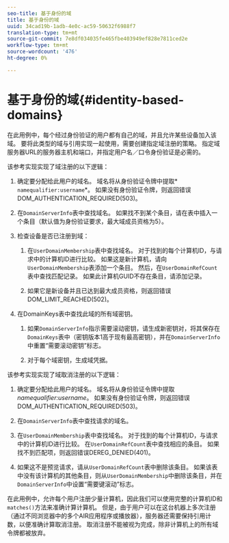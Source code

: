 ```yaml
---
seo-title: 基于身份的域
title: 基于身份的域
uuid: 34cad19b-1adb-4e0c-ac59-50632f6988f7
translation-type: tm+mt
source-git-commit: 7e8df034035fe465fbe403949ef828e7811ced2e
workflow-type: tm+mt
source-wordcount: '476'
ht-degree: 0%

---
```



# 基于身份的域{#identity-based-domains}

在此用例中，每个经过身份验证的用户都有自己的域，并且允许某些设备加入该域。 要将此类型的域与引用实现一起使用，需要创建指定域注册的策略。 指定域服务器URL的服务器主机和端口，并指定用户名／口令身份验证是必需的。

该参考实现实现了域注册的以下逻辑：

1. 确定要分配给此用户的域名。 域名将从身份验证令牌中提取* `namequalifier:username`*。 如果没有身份验证令牌，则返回错误DOM_AUTHENTICATION_REQUIRED(503)。
1. 在`DomainServerInfo`表中查找域名。 如果找不到某个条目，请在表中插入一个条目（默认值为身份验证要求，最大域成员资格为5）。
1. 检查设备是否已注册到域：

   1. 在`UserDomainMembership`表中查找域名。 对于找到的每个计算机ID，与请求中的计算机ID进行比较。 如果这是新计算机，请向`UserDomainMembership`表添加一个条目。 然后，在`UserDomainRefCount`表中查找匹配记录。 如果此计算机GUID不存在条目，请添加记录。

   1. 如果它是新设备并且已达到最大成员资格，则返回错误DOM_LIMIT_REACHED(502)。

1. 在DomainKeys表中查找此域的所有域密钥。

   1. 如果`DomainServerInfo`指示需要滚动密钥，请生成新密钥对，将其保存在`DomainKeys`表中（密钥版本1高于现有最高密钥），并在`DomainServerInfo`中重置“需要滚动密钥”标志。

   1. 对于每个域密钥，生成域凭据。

该参考实现实现了域取消注册的以下逻辑：

1. 确定要分配给此用户的域名。 域名将从身份验证令牌中提取&#x200B;*namequalifier:username*。 如果没有身份验证令牌，则返回错误DOM_AUTHENTICATION_REQUIRED(503)。
1. 在`DomainServerInfo`表中查找请求的域名。
1. 在`UserDomainMembership`表中查找域名。 对于找到的每个计算机ID，与请求中的计算机ID进行比较。 在`UserDomainRefCount`表中查找相应的条目。 如果找不到匹配项，则返回错误DEREG_DENIED(401)。

1. 如果这不是预览请求，请从`UserDomainRefCount`表中删除该条目。 如果该表中没有该计算机的其他条目，则从`UserDomainMembership`中删除该条目，并在`DomainServerInfo`中设置“需要键滚动”标志。

在此用例中，允许每个用户注册少量计算机，因此我们可以使用完整的计算机ID和`matches()`方法来准确计算计算机。 但是，由于用户可以在这台机器上多次注册（通过不同浏览器中的多个AIR应用程序或播放器），服务器还需要保持引用计数，以便准确计算取消注册。 取消注册不能被视为完成，除非计算机上的所有域令牌都被放弃。
